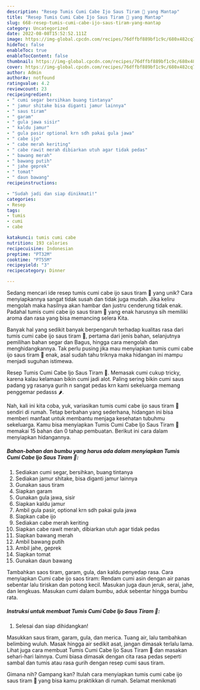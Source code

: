 ```yaml
---
description: "Resep Tumis Cumi Cabe Ijo Saus Tiram 🦑 yang Mantap"
title: "Resep Tumis Cumi Cabe Ijo Saus Tiram 🦑 yang Mantap"
slug: 668-resep-tumis-cumi-cabe-ijo-saus-tiram-yang-mantap
category: Uncategorized
date: 2022-08-08T15:52:52.111Z
image: https://img-global.cpcdn.com/recipes/76dffbf889bf1c9c/680x482cq70/tumis-cumi-cabe-ijo-saus-tiram-foto-resep-utama.jpg
hideToc: false
enableToc: true
enableTocContent: false
thumbnail: https://img-global.cpcdn.com/recipes/76dffbf889bf1c9c/680x482cq70/tumis-cumi-cabe-ijo-saus-tiram-foto-resep-utama.jpg
cover: https://img-global.cpcdn.com/recipes/76dffbf889bf1c9c/680x482cq70/tumis-cumi-cabe-ijo-saus-tiram-foto-resep-utama.jpg
author: Admin
authorAv: notfound
ratingvalue: 4.2
reviewcount: 23
recipeingredient:
- " cumi segar bersihkan buang tintanya"
- " jamur shitake bisa diganti jamur lainnya"
- " saus tiram"
- " garam"
- " gula jawa sisir"
- " kaldu jamur"
- " gula pasir optional krn sdh pakai gula jawa"
- " cabe ijo"
- " cabe merah keriting"
- " cabe rawit merah dibiarkan utuh agar tidak pedas"
- " bawang merah"
- " bawang putih"
- " jahe geprek"
- " tomat"
- " daun bawang"
recipeinstructions:

- "Sudah jadi dan siap dinikmati!"
categories:
- Resep
tags:
- tumis
- cumi
- cabe

katakunci: tumis cumi cabe 
nutrition: 193 calories
recipecuisine: Indonesian
preptime: "PT32M"
cooktime: "PT55M"
recipeyield: "3"
recipecategory: Dinner

---
```





Sedang mencari ide resep tumis cumi cabe ijo saus tiram 🦑 yang unik? Cara menyiapkannya sangat tidak susah dan tidak juga mudah. Jika keliru mengolah maka hasilnya akan hambar dan justru cenderung tidak enak. Padahal tumis cumi cabe ijo saus tiram 🦑 yang enak harusnya sih memiliki aroma dan rasa yang bisa memancing selera Kita.





Banyak hal yang sedikit banyak berpengaruh terhadap kualitas rasa dari tumis cumi cabe ijo saus tiram 🦑, pertama dari jenis bahan, selanjutnya pemilihan bahan segar dan Bagus, hingga cara mengolah dan menghidangkannya. Tak perlu pusing jika mau menyiapkan tumis cumi cabe ijo saus tiram 🦑 enak,      asal sudah tahu triknya maka hidangan ini mampu menjadi suguhan istimewa.














Resep Tumis Cumi Cabe Ijo Saus Tiram 🦑. Memasak cumi cukup tricky, karena kalau kelamaan bikin cumi jadi alot. Paling sering bikin cumi saus padang yg rasanya gurih n sangat pedas krn kami sekeluarga memang penggemar pedasss 🌶️.






Nah, kali ini kita coba, yuk, variasikan tumis cumi cabe ijo saus tiram 🦑 sendiri di rumah. Tetap berbahan yang sederhana, hidangan ini bisa memberi manfaat untuk membantu menjaga kesehatan tubuhmu sekeluarga. Kamu bisa menyiapkan Tumis Cumi Cabe Ijo Saus Tiram 🦑 memakai 15 bahan dan 0 tahap pembuatan. Berikut ini cara dalam menyiapkan hidangannya.

<!--inarticleads1-->

##### Bahan-bahan dan bumbu yang harus ada dalam menyiapkan Tumis Cumi Cabe Ijo Saus Tiram 🦑:

1. Sediakan  cumi segar, bersihkan, buang tintanya
1. Sediakan  jamur shitake, bisa diganti jamur lainnya
1. Gunakan  saus tiram
1. Siapkan  garam
1. Gunakan  gula jawa, sisir
1. Siapkan  kaldu jamur
1. Ambil  gula pasir, optional krn sdh pakai gula jawa
1. Siapkan  cabe ijo
1. Sediakan  cabe merah keriting
1. Siapkan  cabe rawit merah, dibiarkan utuh agar tidak pedas
1. Siapkan  bawang merah
1. Ambil  bawang putih
1. Ambil  jahe, geprek
1. Siapkan  tomat
1. Gunakan  daun bawang


Tambahkan saos tiram, garam, gula, dan kaldu penyedap rasa. Cara menyiapkan Cumi cabe ijo saos tiram: Rendam cumi asin dengan air panas sebentar lalu tiriskan dan potong kecil. Masukan juga daun jeruk, serai, jahe, dan lengkuas. Masukan cumi dalam bumbu, aduk sebentar hingga bumbu rata. 

<!--inarticleads2-->

##### Instruksi untuk membuat Tumis Cumi Cabe Ijo Saus Tiram 🦑:


1. Selesai dan siap dihidangkan!

Masukkan saus tiram, garam, gula, dan merica. Tuang air, lalu tambahkan belimbing wuluh. Masak hingga air sedikit asat, jangan dimasak terlalu lama. Lihat juga cara membuat Tumis Cumi Cabe Ijo Saus Tiram 🦑 dan masakan sehari-hari lainnya. Cumi biasa dimasak dengan cita rasa pedas seperti sambal dan tumis atau rasa gurih dengan resep cumi saus tiram. 

Gimana nih? Gampang kan? Itulah cara menyiapkan tumis cumi cabe ijo saus tiram 🦑 yang bisa kamu praktikkan di rumah. Selamat menikmati
